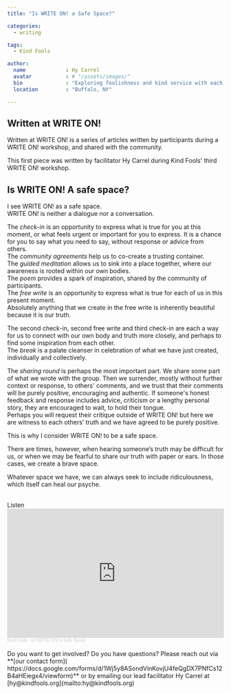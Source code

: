 ```yaml
---
title: "Is WRITE ON! a Safe Space?"

categories:
  - writing

tags:
  - Kind Fools

author:
  name             : Hy Carrel 
  avatar           : # "/assets/images/"
  bio              : "Exploring foolishness and kind service with each other."
  location         : "Buffalo, NY"

---
```


## Written at WRITE ON!

Written at WRITE ON! is a series of articles written by participants during a WRITE ON! workshop, and shared with the community.

This first piece was written by facilitator Hy Carrel during Kind Fools' third WRITE ON! workshop.

## Is WRITE ON! A safe space?

I see WRITE ON! as a safe space.<br>
WRITE ON! is neither a dialogue nor a conversation.<br>

The *check-in* is an opportunity to express what is true for you at this moment, or what feels urgent or important for you to express. It is a chance for you to say what you need to say, without response or advice from others.<br>
The *community agreements* help us to co-create a trusting container.<br>
The *guided meditation* allows us to sink into a place together, where our awareness is rooted within our own bodies.<br>
The *poem* provides a spark of inspiration, shared by the community of participants.<br>
The *free write* is an opportunity to express what is true for each of us in this present moment.<br>
Absolutely anything that we create in the free write is inherently beautiful because it is our truth.

The second check-in, second free write and third check-in are each a way for us to connect with our own body and truth more closely, and perhaps to find some inspiration from each other.<br>
The *break* is a palate cleanser in celebration of what we have just created, individually and collectively.

The *sharing round* is perhaps the most important part. We share some part of what we wrote with the group. Then we surrender, mostly without further context or response, to others' comments, and we trust that their comments will be purely positive, encouraging and authentic. If someone's honest feedback and response includes advice, criticism or a lengthy personal story, they are encouraged to wait, to hold their tongue.<br>
Perhaps you will request their critique outside of WRITE ON! but here we are witness to each others’ truth and we have agreed to be purely positive.<br>

This is why I consider WRITE ON! to be a safe space.<br>

There are times, however, when hearing someone’s truth may be difficult for us, or when we may be fearful to share our truth with paper or ears. In those cases, we create a brave space.<br>

Whatever space we have, we can always seek to include ridiculousness, which itself can heal our psyche.

<br>
Listen
<iframe width="100%" height="300" scrolling="no" frameborder="no" allow="autoplay" src="https://w.soundcloud.com/player/?url=https%3A//api.soundcloud.com/tracks/1473418060&color=%237f00bf&auto_play=false&hide_related=true&show_comments=false&show_user=true&show_reposts=false&show_teaser=true&visual=true"></iframe><div style="font-size: 10px; color: #cccccc;line-break: anywhere;word-break: normal;overflow: hidden;white-space: nowrap;text-overflow: ellipsis; font-family: Interstate,Lucida Grande,Lucida Sans Unicode,Lucida Sans,Garuda,Verdana,Tahoma,sans-serif;font-weight: 100;"><a href="https://soundcloud.com/kind-fools" title="Kind Fools" target="_blank" style="color: #cccccc; text-decoration: none;">Kind Fools</a> · <a href="https://soundcloud.com/kind-fools/is-write-on-a-safe-space" title="Is WRITE ON! a Safe Space" target="_blank" style="color: #cccccc; text-decoration: none;">Is WRITE ON! a Safe Space</a></div>
<br>
Do you want to get involved? Do you have questions? Please reach out via **[our contact form](
https://docs.google.com/forms/d/1Wj5y8ASondVinKovjU4feQgDX7PNfCs12B4aHEiegx4/viewform)** or by emailing our lead facilitator Hy Carrel at [hy@kindfools.org](mailto:hy@kindfools.org)


